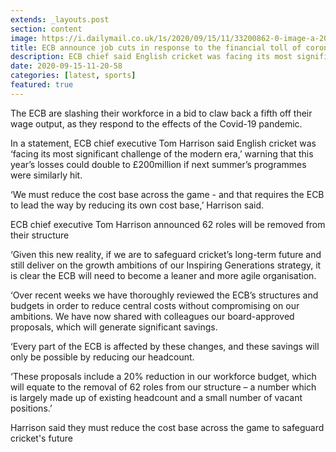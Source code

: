 ```yaml
---
extends: _layouts.post
section: content
image: https://i.dailymail.co.uk/1s/2020/09/15/11/33200862-0-image-a-20_1600164838456.jpg 
title: ECB announce job cuts in response to the financial toll of coronavirus 
description: ECB chief said English cricket was facing its most significant challenge of the modern era, warning that this years losses could double to £200m if next summers programmes were similarly hit. 
date: 2020-09-15-11-20-58 
categories: [latest, sports] 
featured: true 
--- 
```

The ECB are slashing their workforce in a bid to claw back a fifth off their wage output, as they respond to the effects of the Covid-19 pandemic.

In a statement, ECB chief executive Tom Harrison said English cricket was ‘facing its most significant challenge of the modern era,’ warning that this year’s losses could double to £200million if next summer’s programmes were similarly hit.

‘We must reduce the cost base across the game - and that requires the ECB to lead the way by reducing its own cost base,’ Harrison said.

ECB chief executive Tom Harrison announced 62 roles will be removed from their structure

‘Given this new reality, if we are to safeguard cricket’s long-term future and still deliver on the growth ambitions of our Inspiring Generations strategy, it is clear the ECB will need to become a leaner and more agile organisation.

‘Over recent weeks we have thoroughly reviewed the ECB’s structures and budgets in order to reduce central costs without compromising on our ambitions. We have now shared with colleagues our board-approved proposals, which will generate significant savings.

‘Every part of the ECB is affected by these changes, and these savings will only be possible by reducing our headcount.

‘These proposals include a 20% reduction in our workforce budget, which will equate to the removal of 62 roles from our structure – a number which is largely made up of existing headcount and a small number of vacant positions.’

Harrison said they must reduce the cost base across the game to safeguard cricket's future

